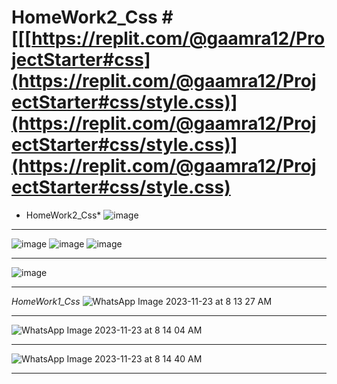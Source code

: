 # HomeWork2_Css #[[[https://replit.com/@gaamra12/ProjectStarter#css](https://replit.com/@gaamra12/ProjectStarter#css/style.css)](https://replit.com/@gaamra12/ProjectStarter#css/style.css)](https://replit.com/@gaamra12/ProjectStarter#css/style.css)
* HomeWork2_Css*
![image](https://github.com/AGamra/HomeWork1_Css/assets/95383719/dc09fb61-12a4-4364-abad-62d6e6cce867)
______________________________________________________________________________________________________________________________________________________
![image](https://github.com/AGamra/HomeWork1_Css/assets/95383719/d92251e9-53ad-4d90-bef0-5b77b888c5e2)
![image](https://github.com/AGamra/HomeWork1_Css/assets/95383719/7d4c41cd-3c5c-444d-b400-b344d4b190e6)
![image](https://github.com/AGamra/HomeWork1_Css/assets/95383719/4ee04ace-cd39-487d-ad3a-d99563234eb1)
______________________________________________________________________________________________________________________________________________________
![image](https://github.com/AGamra/HomeWork1_Css/assets/95383719/5011e897-afb0-4433-8522-1aa2c7d73694)
______________________________________________________________________________________________________________________________________________________
*HomeWork1_Css*
![WhatsApp Image 2023-11-23 at 8 13 27 AM](https://github.com/AGamra/HomeWork1_Css/assets/95383719/1bbf2d64-c315-4404-84aa-d9aca56ae871)
_____________________________________________________________________________________________________________________________________________________
![WhatsApp Image 2023-11-23 at 8 14 04 AM](https://github.com/AGamra/HomeWork1_Css/assets/95383719/0a9e587d-75a5-46d0-bab5-90357dc0054a)
______________________________________________________________________________________________________________________________________________________
![WhatsApp Image 2023-11-23 at 8 14 40 AM](https://github.com/AGamra/HomeWork1_Css/assets/95383719/f728837b-8994-4878-ae03-84f8c66a2a63)
______________________________________________________________________________________________________________________________________________________



